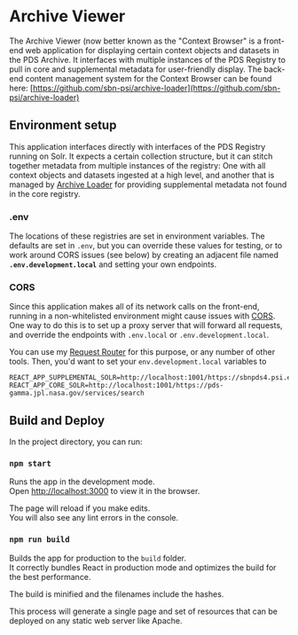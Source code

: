 # Archive Viewer

The Archive Viewer (now better known as the "Context Browser" is a front-end web application for displaying certain context objects and datasets in the PDS Archive. It interfaces with multiple instances of the PDS Registry to pull in core and supplemental metadata for user-friendly display. The back-end content management system for the Context Browser can be found here: [https://github.com/sbn-psi/archive-loader](https://github.com/sbn-psi/archive-loader)

## Environment setup

This application interfaces directly with interfaces of the PDS Registry running on Solr. It expects a certain collection structure, but it can stitch together metadata from multiple instances of the registry: One with all context objects and datasets ingested at a high level, and another that is managed by [Archive Loader](https://github.com/sbn-psi/archive-loader) for providing supplemental metadata not found in the core registry.

### .env

The locations of these registries are set in environment variables. The defaults are set in `.env`, but you can override these values for testing, or to work around CORS issues (see below) by creating an adjacent file named **`.env.development.local`** and setting your own endpoints.

### CORS
Since this application makes all of its network calls on the front-end, running in a non-whitelisted environment might cause issues with [CORS](https://developer.mozilla.org/en-US/docs/Web/HTTP/CORS). One way to do this is to set up a proxy server that will forward all requests, and override the endpoints with `.env.local` or `.env.development.local`. 

You can use my [Request Router](https://github.com/mdrum/request-router) for this purpose, or any number of other tools. Then, you'd want to set your `env.development.local` variables to 
```
REACT_APP_SUPPLEMENTAL_SOLR=http://localhost:1001/https://sbnpds4.psi.edu/solr
REACT_APP_CORE_SOLR=http://localhost:1001/https://pds-gamma.jpl.nasa.gov/services/search
```

## Build and Deploy

In the project directory, you can run:

### `npm start`

Runs the app in the development mode.<br>
Open [http://localhost:3000](http://localhost:3000) to view it in the browser.

The page will reload if you make edits.<br>
You will also see any lint errors in the console.

### `npm run build`

Builds the app for production to the `build` folder.<br>
It correctly bundles React in production mode and optimizes the build for the best performance.

The build is minified and the filenames include the hashes.<br>

This process will generate a single page and set of resources that can be deployed on any static web server like Apache.
